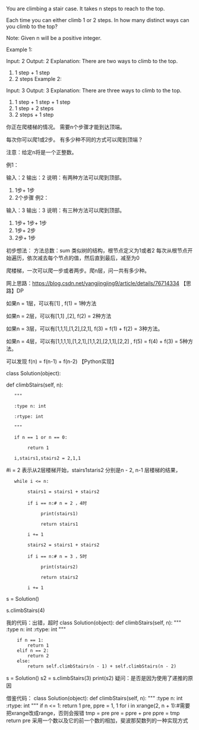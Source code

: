 You are climbing a stair case. It takes n steps to reach to the top.

Each time you can either climb 1 or 2 steps. In how many distinct ways can you climb to the top?

Note: Given n will be a positive integer.

Example 1:

Input: 2
Output: 2
Explanation: There are two ways to climb to the top.
1. 1 step + 1 step
2. 2 steps
Example 2:

Input: 3
Output: 3
Explanation: There are three ways to climb to the top.
1. 1 step + 1 step + 1 step
2. 1 step + 2 steps
3. 2 steps + 1 step

你正在爬楼梯的情况。 需要n个步骤才能到达顶端。

每次你可以爬1或2步。 有多少种不同的方式可以爬到顶端？

注意：给定n将是一个正整数。

例1：

输入：2
输出：2
说明：有两种方法可以爬到顶部。
1. 1步+ 1步
2. 2个步骤
例2：

输入：3
输出：3
说明：有三种方法可以爬到顶部。
1. 1步+ 1步+ 1步
2. 1步+ 2步
3. 2步+ 1步

初步想法：
方法总数：sum
类似树的结构，根节点定义为1或者2
每次从根节点开始遍历，依次减去每个节点的值，然后直到最后，减至为0

爬楼梯，一次可以爬一步或者两步。爬n层，问一共有多少种。

网上思路：https://blog.csdn.net/yangjingjing9/article/details/76714334
【思路】DP

如果n = 1层，可以有[1] ,   f(1) = 1种方法

如果n = 2层，可以有[1,1] ,[2],  f(2) =  2种方法

如果n = 3层，可以有[1,1,1],[1,2],[2,1], f(3) = f(1) + f(2) = 3种方法。

如果n = 4层，可以有[1,1,1,1],[1,2,1],[1,1,2],[2,1,1],[2,2] , f(5)  = f(4) + f(3) = 5种方法。

可以发现 f(n) = f(n-1) + f(n-2)
【Python实现】

class Solution(object):

   def climbStairs(self, n):

       """

       :type n: int

       :rtype: int

       """

       if n == 1 or n == 0:

            return 1

       i,stairs1,stairs2 = 2,1,1

#i = 2 表示从2层楼梯开始，stairs1staris2 分别是n - 2, n-1 层楼梯的结果，

       while i <= n:

            stairs1 = stairs1 + stairs2

            if i == n:# n = 2 ，4时

                 print(stairs1)

                 return stairs1

            i += 1

            stairs2 = stairs1 + stairs2

            if i == n:# n = 3 ，5时

                 print(stairs2)

                 return stairs2

            i += 1



s = Solution()

s.climbStairs(4)


我的代码：出错，超时
class Solution(object):
    def climbStairs(self, n):
        """
        :type n: int
        :rtype: int
        """

        if n == 1:
            return 1
        elif n == 2:
            return 2
        else:
            return self.climbStairs(n - 1) + self.climbStairs(n - 2)

s = Solution()
s2 = s.climbStairs(3)
print(s2)
疑问：是否是因为使用了递推的原因

借鉴代码：
class Solution(object):
    def climbStairs(self, n):
        """
        :type n: int
        :rtype: int
        """
        if n <= 1:
            return 1
        pre, ppre = 1, 1
        for i in xrange(2, n + 1):#需要把xrange改成range，否则会报错
            tmp = pre
            pre = ppre + pre
            ppre = tmp
        return pre
采用一个数以及它的前一个数的相加，斐波那契数列的一种实现方式